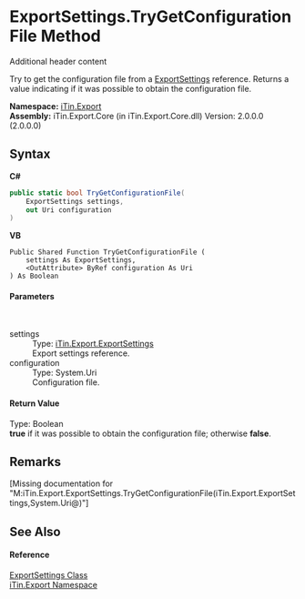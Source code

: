 # ExportSettings.TryGetConfigurationFile Method 
Additional header content 

Try to get the configuration file from a <a href="T_iTin_Export_ExportSettings">ExportSettings</a> reference. Returns a value indicating if it was possible to obtain the configuration file.

**Namespace:**&nbsp;<a href="N_iTin_Export">iTin.Export</a><br />**Assembly:**&nbsp;iTin.Export.Core (in iTin.Export.Core.dll) Version: 2.0.0.0 (2.0.0.0)

## Syntax

**C#**<br />
``` C#
public static bool TryGetConfigurationFile(
	ExportSettings settings,
	out Uri configuration
)
```

**VB**<br />
``` VB
Public Shared Function TryGetConfigurationFile ( 
	settings As ExportSettings,
	<OutAttribute> ByRef configuration As Uri
) As Boolean
```


#### Parameters
&nbsp;<dl><dt>settings</dt><dd>Type: <a href="T_iTin_Export_ExportSettings">iTin.Export.ExportSettings</a><br />Export settings reference.</dd><dt>configuration</dt><dd>Type: System.Uri<br />Configuration file.</dd></dl>

#### Return Value
Type: Boolean<br /><strong>true</strong> if it was possible to obtain the configuration file; otherwise <strong>false</strong>.

## Remarks
\[Missing <remarks> documentation for "M:iTin.Export.ExportSettings.TryGetConfigurationFile(iTin.Export.ExportSettings,System.Uri@)"\]

## See Also


#### Reference
<a href="T_iTin_Export_ExportSettings">ExportSettings Class</a><br /><a href="N_iTin_Export">iTin.Export Namespace</a><br />